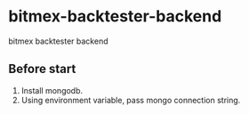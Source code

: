 # bitmex-backtester-backend
bitmex backtester backend

## Before start
1. Install mongodb.
2. Using environment variable, pass mongo connection string.
